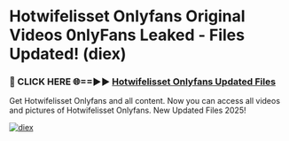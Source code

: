 # Hotwifelisset Onlyfans Original Videos 0nlyFans Leaked - Files Updated! (diex)

<h3>🔴 CLICK HERE 🌐==►► <a href="https://tinyurl.com/ehrbuxhb" rel="nofollow">Hotwifelisset Onlyfans Updated Files</a></h3>

Get Hotwifelisset Onlyfans and all content. Now you can access all videos and pictures of Hotwifelisset Onlyfans. New Updated Files 2025!

[![diex](https://i.imgur.com/lVYEuWS.gif)](https://tinyurl.com/ehrbuxhb)
